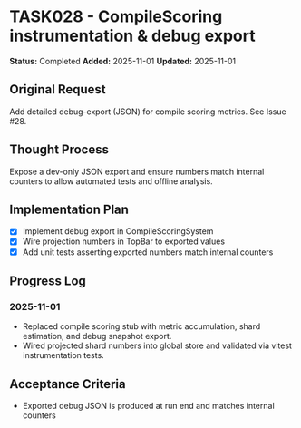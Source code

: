 # TASK028 - CompileScoring instrumentation & debug export

**Status:** Completed
**Added:** 2025-11-01
**Updated:** 2025-11-01

## Original Request
Add detailed debug-export (JSON) for compile scoring metrics. See Issue #28.

## Thought Process
Expose a dev-only JSON export and ensure numbers match internal counters to allow automated tests and offline analysis.

## Implementation Plan
- [x] Implement debug export in CompileScoringSystem
- [x] Wire projection numbers in TopBar to exported values
- [x] Add unit tests asserting exported numbers match internal counters

## Progress Log
### 2025-11-01
- Replaced compile scoring stub with metric accumulation, shard estimation, and debug snapshot export.
- Wired projected shard numbers into global store and validated via vitest instrumentation tests.


## Acceptance Criteria
- Exported debug JSON is produced at run end and matches internal counters


